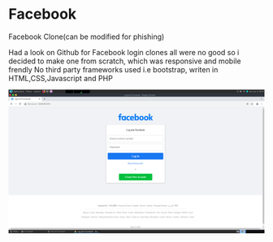 # Facebook
Facebook Clone(can be modified for phishing)

Had a look on Github for Facebook login clones all were no good so i decided to make one from scratch, which was responsive and mobile frendly
No third party frameworks used i.e bootstrap, writen in HTML,CSS,Javascript and PHP

<img src="https://github.com/darkseid-security/Facebook/blob/main/Screenshots/fb_login.png">

